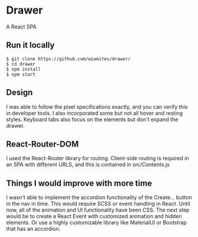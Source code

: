 # Drawer

A React SPA

## Run it locally

    $ git clone https://github.com/wzamites/drawer/
    $ cd drawer
    $ npm install
    $ npm start

## Design

I was able to follow the pixel specifications exactly, and you can verify this in developer tools. I also incorporated some but not all hover and resting styles. Keyboard tabs also focus on the elements but don't expand the drawer.

## React-Router-DOM

I used the React-Router library for routing. Client-side routing is required in an SPA with different URLS, and this is contained in src/Contents.js


## Things I would improve with more time

I wasn't able to implement the accordion functionality of the Create... button in the nav in time. This would require SCSS or event handling in React. Until now, all of the animation and UI functionality have been CSS. The next step would be to create a React Event with customized animation and hidden elements. Or use a highly customizable library like MaterialUI or Bootstrap that has an accordion.
